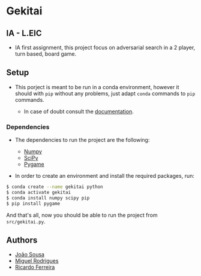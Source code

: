 # Gekitai
## IA - L.EIC

- IA first assignment, this project focus on adversarial search in a 2 player,
  turn based, board game.

## Setup

- This porject is meant to be run in a conda environment, however it should
  with `pip` without any problems, just adapt `conda` commands to `pip` commands.
  
  - In case of doubt consult the [documentation](https://docs.conda.io/projects/conda/en/latest/commands.html#conda-vs-pip-vs-virtualenv-commands).

### Dependencies

- The dependencies to run the project are the following:

  - [Numpy](https://numpy.org/)
  - [SciPy](https://scipy.org/)
  - [Pygame](https://pygame.org/)

- In order to create an environment and install the required packages, run:
```bash
$ conda create --name gekitai python
$ conda activate gekitai
$ conda install numpy scipy pip
$ pip install pygame
```

And that's all, now you should be able to run the project from `src/gekitai.py`.

## Authors

- [João Sousa](mailto:up201904739@edu.fc.up.pt)
- [Miguel Rodrigues](mailto:up201906042@edu.fe.up.pt)
- [Ricardo Ferreira](mailto:up201907835@edu.fe.up.pt)

